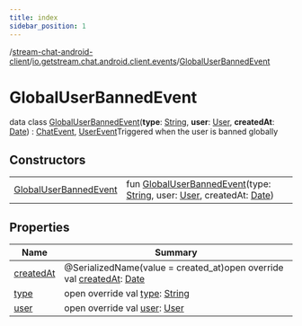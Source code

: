 ```yaml
---
title: index
sidebar_position: 1
---
```

/[stream-chat-android-client](../../index.md)/[io.getstream.chat.android.client.events](../index.md)/[GlobalUserBannedEvent](index.md)  
  
  
  
# GlobalUserBannedEvent  
data class [GlobalUserBannedEvent](index.md)(**type**: [String](https://kotlinlang.org/api/latest/jvm/stdlib/kotlin/-string/index.html), **user**: [User](../../io.getstream.chat.android.client.models/User/index.md), **createdAt**: [Date](https://developer.android.com/reference/kotlin/java/util/Date.html)) : [ChatEvent](../ChatEvent/index.md), [UserEvent](../UserEvent/index.md)Triggered when the user is banned globally  
  
## Constructors  
  
| | |
|---|---|
| <a name="io.getstream.chat.android.client.events/GlobalUserBannedEvent/GlobalUserBannedEvent/#kotlin.String#io.getstream.chat.android.client.models.User#java.util.Date/PointingToDeclaration/"></a>[GlobalUserBannedEvent](GlobalUserBannedEvent.md)| <a name="io.getstream.chat.android.client.events/GlobalUserBannedEvent/GlobalUserBannedEvent/#kotlin.String#io.getstream.chat.android.client.models.User#java.util.Date/PointingToDeclaration/"></a>fun [GlobalUserBannedEvent](GlobalUserBannedEvent.md)(type: [String](https://kotlinlang.org/api/latest/jvm/stdlib/kotlin/-string/index.html), user: [User](../../io.getstream.chat.android.client.models/User/index.md), createdAt: [Date](https://developer.android.com/reference/kotlin/java/util/Date.html))|
  
  
## Properties  
  
|  Name |  Summary | 
|---|---|
| <a name="io.getstream.chat.android.client.events/GlobalUserBannedEvent/createdAt/#/PointingToDeclaration/"></a>[createdAt](createdAt.md)| <a name="io.getstream.chat.android.client.events/GlobalUserBannedEvent/createdAt/#/PointingToDeclaration/"></a>@SerializedName(value = created_at)open override val [createdAt](createdAt.md): [Date](https://developer.android.com/reference/kotlin/java/util/Date.html)|
| <a name="io.getstream.chat.android.client.events/GlobalUserBannedEvent/type/#/PointingToDeclaration/"></a>[type](type.md)| <a name="io.getstream.chat.android.client.events/GlobalUserBannedEvent/type/#/PointingToDeclaration/"></a>open override val [type](type.md): [String](https://kotlinlang.org/api/latest/jvm/stdlib/kotlin/-string/index.html)|
| <a name="io.getstream.chat.android.client.events/GlobalUserBannedEvent/user/#/PointingToDeclaration/"></a>[user](user.md)| <a name="io.getstream.chat.android.client.events/GlobalUserBannedEvent/user/#/PointingToDeclaration/"></a>open override val [user](user.md): [User](../../io.getstream.chat.android.client.models/User/index.md)|

